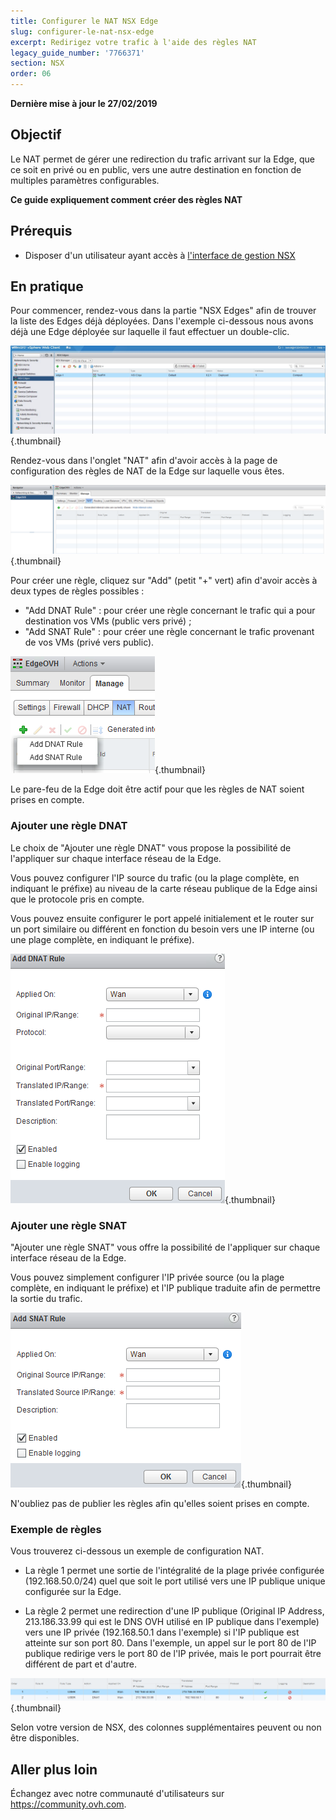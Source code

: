```yaml
---
title: Configurer le NAT NSX Edge
slug: configurer-le-nat-nsx-edge
excerpt: Redirigez votre trafic à l'aide des règles NAT
legacy_guide_number: '7766371'
section: NSX
order: 06
---
```


**Dernière mise à jour le 27/02/2019**

## Objectif

Le NAT permet de gérer une redirection du trafic arrivant sur la Edge, que ce soit en privé ou en public, vers une autre destination en fonction de multiples paramètres configurables.

**Ce guide expliquement comment créer des règles NAT**

## Prérequis

- Disposer d'un utilisateur ayant accès  à [l'interface de gestion NSX](https://docs.ovh.com/fr/private-cloud/acceder-a-l-interface-de-gestion-nsx/)

## En pratique

Pour commencer, rendez-vous dans la partie "NSX Edges" afin de trouver la liste des Edges déjà déployées. Dans l'exemple ci-dessous nous avons déjà une Edge déployée sur laquelle il faut effectuer un double-clic.

![](images/content-docs-cloud-private-cloud-configure_edge_nat-images-configure_nsx_edge_nat_1.JPG){.thumbnail}

Rendez-vous dans l'onglet "NAT" afin d'avoir accès à la page de configuration des règles de NAT de la Edge sur laquelle vous êtes.

![](images/content-docs-cloud-private-cloud-configure_edge_nat-images-configure_nsx_edge_nat_2.PNG){.thumbnail}

Pour créer une règle, cliquez sur "Add" (petit "+" vert) afin d'avoir accès à deux types de règles possibles :

- "Add DNAT Rule" : pour créer une règle concernant le trafic qui a pour destination vos VMs (public vers privé) ;
- "Add SNAT Rule" : pour créer une règle concernant le trafic provenant de vos VMs (privé vers public).

![](images/content-docs-cloud-private-cloud-configure_edge_nat-images-configure_nsx_edge_nat_3.PNG){.thumbnail}

Le pare-feu de la Edge doit être actif pour que les règles de NAT soient prises en compte.

### Ajouter une règle DNAT

Le choix de "Ajouter une règle DNAT" vous propose la possibilité de l'appliquer sur chaque interface réseau de la Edge.

Vous pouvez configurer l'IP source du trafic (ou la plage complète, en indiquant le préfixe) au niveau de la carte réseau publique de la Edge ainsi que le protocole pris en compte.

Vous pouvez ensuite configurer le port appelé initialement et le router sur un port similaire ou différent en fonction du besoin vers une IP interne (ou une plage complète, en indiquant le préfixe).

![](images/content-docs-cloud-private-cloud-configure_edge_nat-images-configure_nsx_edge_nat_4.PNG){.thumbnail}

### Ajouter une règle SNAT

"Ajouter une règle SNAT" vous offre la possibilité de l'appliquer sur chaque interface réseau de la Edge.

Vous pouvez simplement configurer l'IP privée source (ou la plage complète, en indiquant le préfixe) et l'IP publique traduite afin de permettre la sortie du trafic.

![](images/content-docs-cloud-private-cloud-configure_edge_nat-images-configure_nsx_edge_nat_5.PNG){.thumbnail}

N'oubliez pas de publier les règles afin qu'elles soient prises en compte.

### Exemple de règles

Vous trouverez ci-dessous un exemple de configuration NAT.

- La règle 1 permet une sortie de l'intégralité de la plage privée configurée (192.168.50.0/24) quel que soit le port utilisé vers une IP publique unique configurée sur la Edge.

- La règle 2 permet une redirection d'une IP publique (Original IP Address, 213.186.33.99 qui est le DNS OVH utilisé en IP publique dans l'exemple) vers une IP privée (192.168.50.1 dans l'exemple) si l'IP publique est atteinte sur son port 80. Dans l'exemple, un appel sur le port 80 de l'IP publique redirige vers le port 80 de l'IP privée, mais le port pourrait être différent de part et d'autre.

![](images/content-docs-cloud-private-cloud-configure_edge_nat-images-configure_nsx_edge_nat_6.PNG){.thumbnail}

Selon votre version de NSX, des colonnes supplémentaires peuvent ou non être disponibles.

## Aller plus loin

Échangez avec notre communauté d'utilisateurs sur <https://community.ovh.com>.